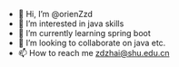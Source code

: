 - 👋 Hi, I’m @orienZzd
- 👀 I’m interested in java skills
- 🌱 I’m currently learning spring boot
- 💞️ I’m looking to collaborate on java etc.
- 📫 How to reach me zdzhai@shu.edu.cn

<!---
orienZzd/orienZzd is a ✨ special ✨ repository because its `README.md` (this file) appears on your GitHub profile.
You can click the Preview link to take a look at your changes.
--->
